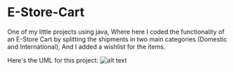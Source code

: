 # E-Store-Cart
One of my little projects using java, Where here I coded the functionality of an E-Store Cart by splitting the
shipments in two main categories (Domestic and International), And I added a wishlist for the items.

Here's the UML for this project:
![alt text](http://url/to/UML-1.jpg)
